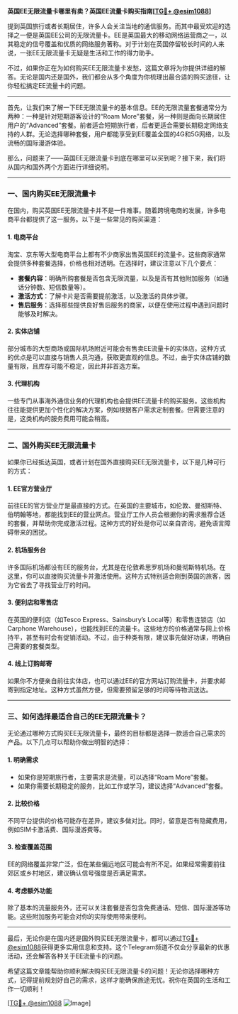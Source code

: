 **英国EE无限流量卡哪里有卖？英国EE流量卡购买指南[[TG💪+ @esim1088](https://t.me/s/esim1088)]**

提到英国旅行或者长期居住，许多人会关注当地的通信服务。而其中最受欢迎的选择之一便是英国EE公司的无限流量卡。EE是英国最大的移动网络运营商之一，以其稳定的信号覆盖和优质的网络服务著称。对于计划在英国停留较长时间的人来说，一张EE无限流量卡无疑是生活和工作的得力助手。

不过，如果你正在为如何购买EE无限流量卡发愁，这篇文章将为你提供详细的解答。无论是国内还是国外，我们都会从多个角度为你梳理出最合适的购买途径，让你轻松搞定EE流量卡的问题。

---

首先，让我们来了解一下EE无限流量卡的基本信息。EE的无限流量套餐通常分为两种：一种是针对短期游客设计的“Roam More”套餐，另一种则是面向长期居住用户的“Advanced”套餐。前者适合短期旅行者，后者更适合需要长期稳定网络支持的人群。无论选择哪种套餐，用户都能享受到EE覆盖全国的4G和5G网络，以及流畅的国际漫游体验。

那么，问题来了——英国EE无限流量卡到底在哪里可以买到呢？接下来，我们将从国内和国外两个方面进行详细说明。

---

### **一、国内购买EE无限流量卡**

在国内，购买英国EE无限流量卡并不是一件难事。随着跨境电商的发展，许多电商平台都提供了这一服务。以下是一些常见的购买渠道：

#### 1. **电商平台**
淘宝、京东等大型电商平台上都有不少商家出售英国EE的流量卡。这些商家通常会提供多种套餐选择，价格也相对透明。在选择时，建议注意以下几个要点：
- **套餐内容**：明确所购套餐是否包含无限流量，以及是否有其他附加服务（如通话分钟数、短信数量等）。
- **激活方式**：了解卡片是否需要提前激活，以及激活的具体步骤。
- **售后服务**：选择那些提供良好售后服务的商家，以便在使用过程中遇到问题时能够及时解决。

#### 2. **实体店铺**
部分城市的大型商场或国际机场附近可能会有售卖EE流量卡的实体店。这种方式的优点是可以直接与销售人员沟通，获取更直观的信息。不过，由于实体店铺的数量有限，且库存可能不稳定，因此并非首选方案。

#### 3. **代理机构**
一些专门从事海外通信业务的代理机构也会提供EE流量卡的购买服务。这些机构往往能提供更加个性化的解决方案，例如根据客户需求定制套餐。但需要注意的是，这类机构的服务费用可能会稍高。

---

### **二、国外购买EE无限流量卡**

如果你已经抵达英国，或者计划在国外直接购买EE无限流量卡，以下是几种可行的方式：

#### 1. **EE官方营业厅**
前往EE的官方营业厅是最直接的方式。在英国的主要城市，如伦敦、曼彻斯特、伯明翰等地，都能找到EE的营业网点。营业厅工作人员会根据你的需求推荐合适的套餐，并帮助你完成激活过程。这种方式的好处是你可以亲自咨询，避免语言障碍带来的困扰。

#### 2. **机场服务台**
许多国际机场都设有EE的服务台，尤其是在伦敦希思罗机场和曼彻斯特机场。在这里，你可以直接购买流量卡并激活使用。这种方式特别适合刚到英国的旅客，因为它省去了寻找营业厅的时间。

#### 3. **便利店和零售店**
在英国的便利店（如Tesco Express、Sainsbury’s Local等）和零售连锁店（如Carphone Warehouse），也能找到EE的流量卡。这些地方的价格通常与网上价格持平，甚至有时会有促销活动。不过，由于种类有限，建议事先做好功课，明确自己需要的套餐类型。

#### 4. **线上订购邮寄**
如果你不方便亲自前往实体店，也可以通过EE的官方网站订购流量卡，并要求邮寄到指定地址。这种方式虽然方便，但需要预留足够的时间等待物流送达。

---

### **三、如何选择最适合自己的EE无限流量卡？**

无论通过哪种方式购买EE无限流量卡，最终的目标都是选择一款适合自己需求的产品。以下几点可以帮助你做出明智的选择：

#### 1. **明确需求**
- 如果你是短期旅行者，主要需求是流量，可以选择“Roam More”套餐。
- 如果你需要长期稳定的服务，比如工作或学习，建议选择“Advanced”套餐。

#### 2. **比较价格**
不同平台提供的价格可能存在差异，建议多做对比。同时，留意是否有隐藏费用，例如SIM卡激活费、国际漫游费等。

#### 3. **检查覆盖范围**
EE的网络覆盖非常广泛，但在某些偏远地区可能会有所不足。如果经常需要前往郊区或乡村地区，建议确认信号强度是否满足需求。

#### 4. **考虑额外功能**
除了基本的流量服务外，还可以关注套餐是否包含免费通话、短信、国际漫游等功能。这些附加服务可能会对你的实际使用带来便利。

---

最后，无论你是在国内还是国外购买EE无限流量卡，都可以通过[TG💪+ @esim1088](https://t.me/s/esim1088)获得更多实用信息和支持。这个Telegram频道不仅会分享最新的优惠活动，还会解答各种关于EE流量卡的问题。

希望这篇文章能帮助你顺利解决购买EE无限流量卡的问题！无论你选择哪种方式，记得提前规划好自己的需求，这样才能确保旅途无忧。祝你在英国的生活和工作一切顺利！

[[TG💪+ @esim1088](https://t.me/s/esim1088) ![Image](https://i.postimg.cc/4NQfJmqS/Snipaste-2025-05-13-00-14-12.png)]